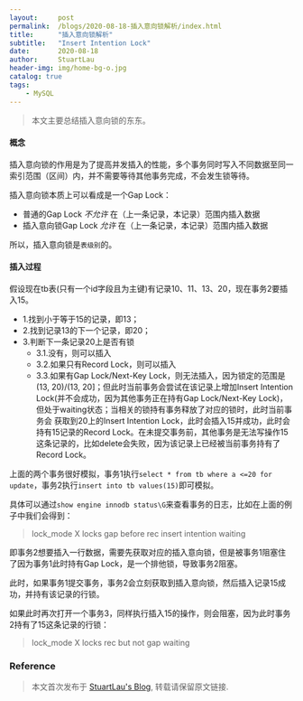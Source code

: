 ```yaml
---
layout:     post
permalink:  /blogs/2020-08-18-插入意向锁解析/index.html
title:      "插入意向锁解析"
subtitle:   "Insert Intention Lock"
date:       2020-08-18
author:     StuartLau
header-img: img/home-bg-o.jpg
catalog: true
tags:
    - MySQL
---
```

> 本文主要总结插入意向锁的东东。


#### 概念
插入意向锁的作用是为了提高并发插入的性能，多个事务同时写入不同数据至同一索引范围（区间）内，并不需要等待其他事务完成，不会发生锁等待。

插入意向锁本质上可以看成是一个Gap Lock：
- 普通的Gap Lock *不允许* 在（上一条记录，本记录）范围内插入数据
- 插入意向锁Gap Lock *允许* 在（上一条记录，本记录）范围内插入数据

所以，插入意向锁是`表级别`的。

#### 插入过程
假设现在tb表(只有一个id字段且为主键)有记录10、11、13、20，现在事务2要插入15。
- 1.找到小于等于15的记录，即13；
- 2.找到记录13的下一个记录，即20；
- 3.判断下一条记录20上是否有锁
    - 3.1.没有，则可以插入
    - 3.2.如果只有Record Lock，则可以插入
    - 3.3.如果有Gap Lock/Next-Key Lock，则无法插入，因为锁定的范围是(13, 20)/(13, 20]；但此时当前事务会尝试在该记录上增加Insert 
    Intention Lock(并不会成功，因为其他事务正在持有Gap Lock/Next-Key Lock)，但处于waiting状态；当相关的锁持有事务释放了对应的锁时，此时当前事务会
     获取到20上的Insert Intention Lock，此时会插入15并成功，此时会持有15记录的Record 
     Lock。在未提交事务前，其他事务是无法写操作15这条记录的，比如delete会失败，因为该记录上已经被当前事务持有了Record Lock。
     

上面的两个事务很好模拟，事务1执行`select * from tb where a <=20 for update`，事务2执行`insert into tb values(15)`即可模拟。

具体可以通过`show engine innodb status\G`来查看事务的日志，比如在上面的例子中我们会得到：
> lock_mode X locks gap before rec insert intention waiting

即事务2想要插入一行数据，需要先获取对应的插入意向锁，但是被事务1阻塞住了因为事务1此时持有Gap Lock，是一个排他锁，导致事务2阻塞。

此时，如果事务1提交事务，事务2会立刻获取到插入意向锁，然后插入记录15成功，并持有该记录的行锁。

如果此时再次打开一个事务3，同样执行插入15的操作，则会阻塞，因为此时事务2持有了15这条记录的行锁：
> lock_mode X locks rec but not gap waiting

### Reference

> 本文首次发布于 [StuartLau's Blog](https://stuartlau.github.io), 
转载请保留原文链接.
